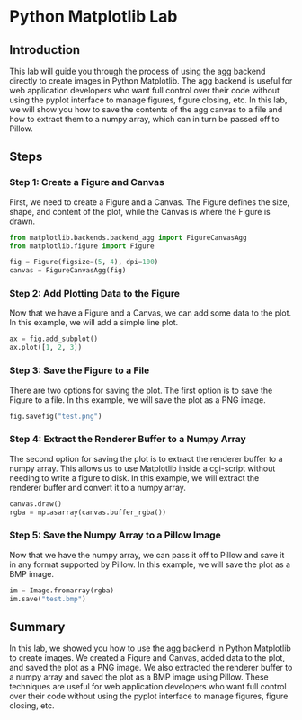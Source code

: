 # Python Matplotlib Lab

## Introduction

This lab will guide you through the process of using the agg backend directly to create images in Python Matplotlib. The agg backend is useful for web application developers who want full control over their code without using the pyplot interface to manage figures, figure closing, etc. In this lab, we will show you how to save the contents of the agg canvas to a file and how to extract them to a numpy array, which can in turn be passed off to Pillow.

## Steps

### Step 1: Create a Figure and Canvas

First, we need to create a Figure and a Canvas. The Figure defines the size, shape, and content of the plot, while the Canvas is where the Figure is drawn.

```python
from matplotlib.backends.backend_agg import FigureCanvasAgg
from matplotlib.figure import Figure

fig = Figure(figsize=(5, 4), dpi=100)
canvas = FigureCanvasAgg(fig)
```

### Step 2: Add Plotting Data to the Figure

Now that we have a Figure and a Canvas, we can add some data to the plot. In this example, we will add a simple line plot.

```python
ax = fig.add_subplot()
ax.plot([1, 2, 3])
```

### Step 3: Save the Figure to a File

There are two options for saving the plot. The first option is to save the Figure to a file. In this example, we will save the plot as a PNG image.

```python
fig.savefig("test.png")
```

### Step 4: Extract the Renderer Buffer to a Numpy Array

The second option for saving the plot is to extract the renderer buffer to a numpy array. This allows us to use Matplotlib inside a cgi-script without needing to write a figure to disk. In this example, we will extract the renderer buffer and convert it to a numpy array.

```python
canvas.draw()
rgba = np.asarray(canvas.buffer_rgba())
```

### Step 5: Save the Numpy Array to a Pillow Image

Now that we have the numpy array, we can pass it off to Pillow and save it in any format supported by Pillow. In this example, we will save the plot as a BMP image.

```python
im = Image.fromarray(rgba)
im.save("test.bmp")
```

## Summary

In this lab, we showed you how to use the agg backend in Python Matplotlib to create images. We created a Figure and Canvas, added data to the plot, and saved the plot as a PNG image. We also extracted the renderer buffer to a numpy array and saved the plot as a BMP image using Pillow. These techniques are useful for web application developers who want full control over their code without using the pyplot interface to manage figures, figure closing, etc.

